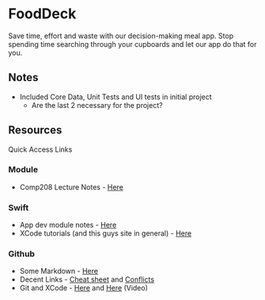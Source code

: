 # FoodDeck
Save time, effort and waste with our decision-making meal app. Stop spending time searching through your cupboards and let our app do that for you. 

## Notes
- Included Core Data, Unit Tests and UI tests in initial project
  - Are the last 2 necessary for the project?


## Resources
Quick Access Links

### Module
- Comp208 Lecture Notes - [Here](https://cgi.csc.liv.ac.uk/~comp208/)

### Swift 
- App dev module notes - [Here](https://cgi.csc.liv.ac.uk/~phil/Teaching/COMP228/)
- XCode tutorials (and this guys site in general) - [Here](https://www.ralfebert.de/ios/beginner-tutorials/iphone-app-xcode/)

### Github
- Some Markdown - [Here](https://www.markdownguide.org/basic-syntax/) 
- Decent Links - [Cheat sheet](http://rogerdudler.github.io/git-guide/files/git_cheat_sheet.pdf) and [Conflicts](https://medium.com/@haydar_ai/learning-how-to-git-merging-branches-and-resolving-conflict-61652834d4b0)
- Git and XCode - [Here](https://blog.chrishannah.me/using-github-and-xcode-together/) and [Here](https://www.youtube.com/watch?v=9jeQQ7xNb4U) (Video)
